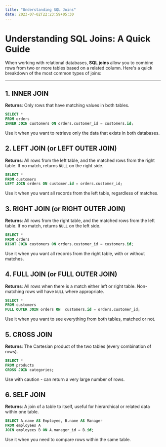 ```yaml
---
title: "Understanding SQL Joins"
date: 2023-07-02T22:23:59+05:30
---
```


# Understanding SQL Joins: A Quick Guide

When working with relational databases, **SQL joins** allow you to combine rows from two or more tables based on a related column. Here's a quick breakdown of the most common types of joins:

---

## 1. INNER JOIN

**Returns**: Only rows that have matching values in both tables.

```sql
SELECT *
FROM orders
INNER JOIN customers ON orders.customer_id = customers.id;
```
Use it when you want to retrieve only the data that exists in both databases.

## 2. LEFT JOIN (or LEFT OUTER JOIN)

**Returns**: All rows from the left table, and the matched rows from the right table. If no match, returns `NULL` on the right side.

```sql
SELECT *
FROM customers
LEFT JOIN orders ON customer.id = orders.customer_id;
```
Use it when you want all records from the left table, regardless of matches.

## 3. RIGHT JOIN (or RIGHT OUTER JOIN)
**Returns**: All rows from the right table, and the matched rows from the left table. If no match, returns `NULL` on the left side.

```sql
SELECT *
FROM orders
RIGHT JOIN customers ON orders.customer_id = customers.id;
```
Use it when you want all records from the right table, with or without matches.

## 4. FULL JOIN (or FULL OUTER JOIN)
**Returns**: All rows when there is a match either left or right table. Non-matching rows will have `NULL` where appropriate.

```sql
SELECT *
FROM customers
FULL OUTER JOIN orders ON  customers.id = orders.customer_id;
```
Use it when you want to see everything from both tables, matched or not.

## 5. CROSS JOIN
**Returns**: The Cartesian product of the two tables (every combination of rows).

```sql
SELECT *
FROM products
CROSS JOIN categories;
```
Use with caution - can return a very large number of rows.

## 6. SELF JOIN
**Returns**: A join of a table to itself, useful for hierarchical or related data within one table.

```sql
SELECT A.name AS Employee, B.name AS Manager
FROM employees A
JOIN employees B ON A.manager_id = B.id;
```
Use it when you need to compare rows within the same table.